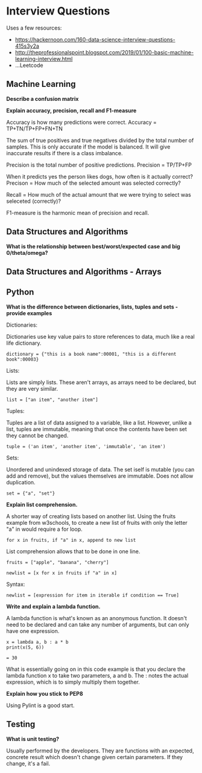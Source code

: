 # Interview Questions
Uses a few resources:
* https://hackernoon.com/160-data-science-interview-questions-415s3y2a
* http://theprofessionalspoint.blogspot.com/2019/01/100-basic-machine-learning-interview.html
* ...Leetcode

## Machine Learning

**Describe a confusion matrix**

**Explain accuracy, precision, recall and F1-measure**

Accuracy is how many predictions were correct. Accuracy = TP+TN/TP+FP+FN+TN

The sum of true positives and true negatives divided by the total number of samples. This is only accurate if the model is balanced. It will give inaccurate results if there is a class imbalance.

Precision is the total number of positive predictions. Precision = TP/TP+FP

When it predicts yes the person likes dogs, how often is it actually correct?
Precison = How much of the selected amount was selected correctly?

Recall = How much of the actual amount that we were trying to select was seleceted (correctly)?

F1-measure is the harmonic mean of precision and recall.

## Data Structures and Algorithms

**What is the relationship between best/worst/expected case and big 0/theta/omega?**

## Data Structures and Algorithms - Arrays

## Python

**What is the difference between dictionaries, lists, tuples and sets - provide examples**

Dictionaries:

Dictionaries use key value pairs to store references to data, much like a real life dictionary. 

```
dictionary = {"this is a book name":00001, "this is a different book":00003}
```

Lists:

Lists are simply lists. These aren't arrays, as arrays need to be declared, but they are very similar.

```
list = ["an item", "another item"]
```

Tuples:

Tuples are a list of data assigned to a variable, like a list. However, unlike a list, tuples are immutable, meaning that once the contents have been set they cannot be changed.

```
tuple = ('an item', 'another item', 'immutable', 'an item')
```

Sets:

Unordered and unindexed storage of data. The set iself is mutable (you can add and remove), but the values themselves are immutable. Does not allow duplication.

```
set = {"a", "set"}
```

**Explain list comprehension.**

A shorter way of creating lists based on another list. Using the fruits example from w3schools, to create a new list of fruits with only the letter "a" in would require 
a for loop.

```
for x in fruits, if "a" in x, append to new list
```

List comprehension allows that to be done in one line.

```
fruits = ["apple", "banana", "cherry"]

newlist = [x for x in fruits if "a" in x]
```

Syntax:

```
newlist = [expression for item in iterable if condition == True]
```

**Write and explain a lambda function.**

A lambda function is what's known as an anonymous function. It doesn't need to be declared and can take any number of arguments, but can only have one expression. 

```
x = lambda a, b : a * b
print(x(5, 6))

= 30
```

What is essentially going on in this code example is that you declare the lambda function x to take two parameters, a and b. The : notes the actual expression, which is to simply multiply them together.

**Explain how you stick to PEP8**

Using Pylint is a good start.

## Testing

**What is unit testing?**

Usually performed by the developers. They are functions with an expected, concrete result which doesn't change given certain parameters. If they change, it's a fail.
